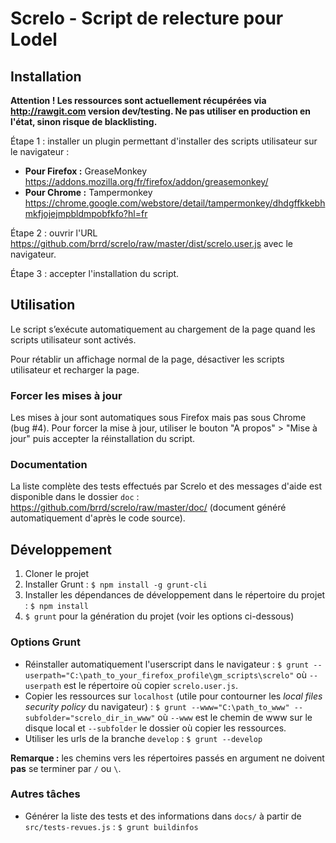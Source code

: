 Screlo - Script de relecture pour Lodel
======

## Installation

**Attention ! Les ressources sont actuellement récupérées via http://rawgit.com version dev/testing. Ne pas utiliser en production en l'état, sinon risque de blacklisting.**

Étape 1 : installer un plugin permettant d'installer des scripts utilisateur sur le navigateur :

- **Pour Firefox :** GreaseMonkey https://addons.mozilla.org/fr/firefox/addon/greasemonkey/
- **Pour Chrome :** Tampermonkey https://chrome.google.com/webstore/detail/tampermonkey/dhdgffkkebhmkfjojejmpbldmpobfkfo?hl=fr

Étape 2 : ouvrir l'URL https://github.com/brrd/screlo/raw/master/dist/screlo.user.js avec le navigateur.

Étape 3 : accepter l'installation du script.

## Utilisation

Le script s’exécute automatiquement au chargement de la page quand les scripts utilisateur sont activés.

Pour rétablir un affichage normal de la page, désactiver les scripts utilisateur et recharger la page.

### Forcer les mises à jour

Les mises à jour sont automatiques sous Firefox mais pas sous Chrome (bug #4). Pour forcer la mise à jour, utiliser le bouton "A propos" > "Mise à jour" puis accepter la réinstallation du script. 

### Documentation

La liste complète des tests effectués par Screlo et des messages d'aide est disponible dans le dossier `doc` : https://github.com/brrd/screlo/raw/master/doc/ (document généré automatiquement d'après le code source).

## Développement

1. Cloner le projet
2. Installer Grunt : `$ npm install -g grunt-cli` 
3. Installer les dépendances de développement dans le répertoire du projet : `$ npm install`
4. `$ grunt` pour la génération du projet (voir les options ci-dessous)

### Options Grunt

* Réinstaller automatiquement l'userscript dans le navigateur : `$ grunt --userpath="C:\path_to_your_firefox_profile\gm_scripts\screlo"` où `--userpath` est le répertoire où copier `screlo.user.js`.
* Copier les ressources sur `localhost` (utile pour contourner les *local files security policy* du navigateur) : `$ grunt --www="C:\path_to_www" --subfolder="screlo_dir_in_www"` où `--www` est le chemin de www sur le disque local et `--subfolder` le dossier où copier les ressources.
* Utiliser les urls de la branche `develop` : `$ grunt --develop`

**Remarque :** les chemins vers les répertoires passés en argument ne doivent **pas** se terminer par `/` ou `\`.

### Autres tâches

* Générer la liste des tests et des informations dans `docs/` à partir de `src/tests-revues.js` : `$ grunt buildinfos`
